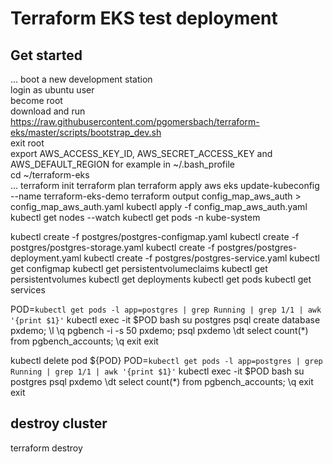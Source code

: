 # Terraform EKS test deployment

## Get started
...
boot a new development station  
login as ubuntu user  
become root  
download and run https://raw.githubusercontent.com/pgomersbach/terraform-eks/master/scripts/bootstrap_dev.sh  
exit root  
export AWS_ACCESS_KEY_ID, AWS_SECRET_ACCESS_KEY and AWS_DEFAULT_REGION for example in ~/.bash_profile  
cd ~/terraform-eks  
...
terraform init
terraform plan
terraform apply
aws eks update-kubeconfig --name terraform-eks-demo
terraform output config_map_aws_auth > config_map_aws_auth.yaml
kubectl apply -f config_map_aws_auth.yaml
kubectl get nodes --watch
kubectl get pods -n kube-system

kubectl create -f postgres/postgres-configmap.yaml
kubectl create -f postgres/postgres-storage.yaml
kubectl create -f postgres/postgres-deployment.yaml
kubectl create -f postgres/postgres-service.yaml
kubectl get configmap
kubectl get persistentvolumeclaims
kubectl get persistentvolumes
kubectl get deployments
kubectl get pods
kubectl get services

POD=`kubectl get pods -l app=postgres | grep Running | grep 1/1 | awk '{print $1}'`
kubectl exec -it $POD bash
su postgres
psql
create database pxdemo;
\l
\q
pgbench -i -s 50 pxdemo;
psql pxdemo
\dt
select count(*) from pgbench_accounts;
\q
exit
exit

kubectl delete pod ${POD}
POD=`kubectl get pods -l app=postgres | grep Running | grep 1/1 | awk '{print $1}'`
kubectl exec -it $POD bash
su postgres
psql pxdemo
\dt
select count(*) from pgbench_accounts;
\q
exit
exit

## destroy cluster
terraform destroy
